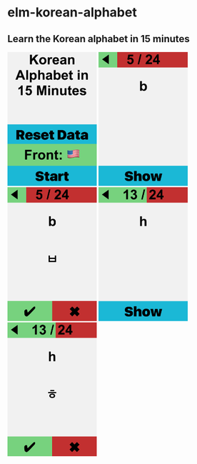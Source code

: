 <h1>elm-korean-alphabet</h1>
<h2>Learn the Korean alphabet in 15 minutes</h2>

<img src="menu-screen.png" width="200" height="300" />
<img src="front-screen.png" width="200" height="300" />
<img src="back-screen.png" width="200" height="300" />
<img src="front-screen-2.png" width="200" height="300" />
<img src="back-screen-2.png" width="200" height="300" />
